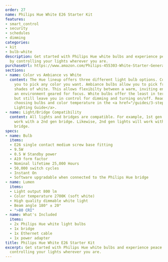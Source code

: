 ```yaml
---
order: 27
name: Philips Hue White E26 Starter Kit
features:
- smart_control
- security
- schedules
- dimming
categories:
- kit
- bulb-white
description: Get started with Philips Hue white bulbs and experience peace of mind
  by controlling your lights wherever you are.
purchaseUrl: https://www.amazon.com/Philips-455303-White-Starter-Generation/dp/B014H2OZAC?tag=meethue-20
sections:
- name: Color vs Ambiance vs White
  content: The Hue lineup offers three different light bulb options. Color bulbs allow
    you to pick any color you want. Ambiance bulbs allow you to pick from many different
    shades of white. This allows flexibilty between a warm, inviting environment and
    an environment geared for focus. White bulbs offer the least in terms of features,
    but still leave you in control for dimming and turning on/off. Read more about
    choosing bulbs and color temperature in the <a href="/guides/3-steps-to-hue-the-guide-you-wish-you-had-read-first/">Hue
    Lighting Guide</a>.
- name: Light/Bridge Compatibility
  content: All lights and bridges are compatible. For example, 1st gen lights will
    work with a 2nd gen bridge. Likewise, 2nd gen lights will work with a 1st gen
    bridge.
specs:
- name: Bulb
  items:
  - E26 single contact medium screw base fitting
  - 9.5W
  - 0.5 W Standby power
  - A19 form factor
  - Nominal lifetime 25,000 Hours
  - 50,000 switch cycles
  - Instant On
  - Software upgradable when connected to the Philips Hue bridge
- name: Lumen
  items:
  - Light output 800 lm
  - Color temperature 2700K (soft white)
  - High quality dimmable white light
  - Beam angle 180° ± 20°
  - ">80 CRI"
- name: What's Included
  items:
  - 2x Philips Hue white light bulbs
  - 1x bridge
  - 1x Ethernet cable
  - 1x power adapter
title: Philips Hue White E26 Starter Kit
excerpt: Get started with Philips Hue white bulbs and experience peace of mind by
  controlling your lights wherever you are.
---
```

